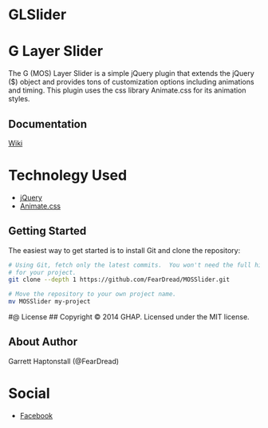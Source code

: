 GLSlider
=========
# G Layer Slider #

The G (MOS) Layer Slider is a simple jQuery plugin that extends the jQuery ($) object
and provides tons of customization options including animations and timing.  This plugin uses
the css library Animate.css for its animation styles.  

## Documentation ##

[Wiki](https://github.com/FearDread/MOSSlider/wiki)

# Technolegy Used
  - [jQuery](http://jquery.org)
  - [Animate.css](http://daneden.github.io/animate.css/)

## Getting Started ##

The easiest way to get started is to install Git and clone the repository:

``` bash
# Using Git, fetch only the latest commits.  You won't need the full history
# for your project.
git clone --depth 1 https://github.com/FearDread/MOSSlider.git

# Move the repository to your own project name.
mv MOSSlider my-project
```

#@ License ##
Copyright © 2014 GHAP. 
Licensed under the MIT license.

## About Author ##
Garrett Haptonstall (@FearDread)

# Social
  - [Facebook](https://www.facebook.com/ghaptonstall)



